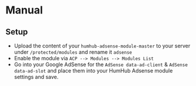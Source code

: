 # Manual

## Setup
- Upload the content of your `humhub-adsense-module-master` to your server under `/protected/modules` and rename it `adsense`
- Enable the module via `ACP --> Modules --> Modules List`
- Go into your Google AdSense for the `AdSense data-ad-client` & `AdSense data-ad-slot` and place them into your HumHub Adsense module settings and save.
